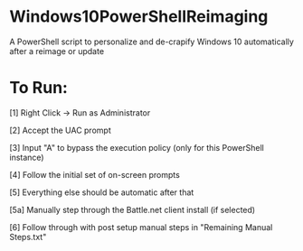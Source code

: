 # Windows10PowerShellReimaging
A PowerShell script to personalize and de-crapify Windows 10 automatically after a reimage or update


# To Run:

[1] Right Click -> Run as Administrator

[2] Accept the UAC prompt

[3] Input "A" to bypass the execution policy (only for this PowerShell instance)

[4] Follow the initial set of on-screen prompts

[5] Everything else should be automatic after that

  [5a] Manually step through the Battle.net client install (if selected)
  
[6] Follow through with post setup manual steps in "Remaining Manual Steps.txt"

